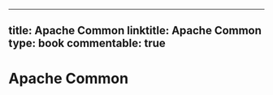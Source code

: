 
---
title: Apache Common
linktitle: Apache Common
type: book
commentable: true
---

# Apache Common

    